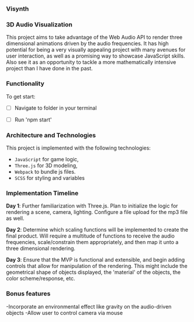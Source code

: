 ### Visynth

### 3D Audio Visualization
This project aims to take advantage of the Web Audio API to render three dimensional animations driven by the audio frequencies. It has high potential for being a very visually appealing project with many avenues for user interaction, as well as a promising way to showcase JavaScript skills. Also see it as an opportunity to tackle a more mathematically intensive project than I have done in the past.


### Functionality 

To get start:

- [ ] Navigate to folder in your terminal
- [ ] Run 'npm start'


### Architecture and Technologies

This project is implemented with the following technologies:

- `JavaScript` for game logic,
- `Three.js` for 3D modeling,
- `Webpack` to bundle js files.
- `SCSS` for styling and variables


### Implementation Timeline

**Day 1**: Further familiarization with Three.js. Plan to initialize the logic for rendering a scene, camera, lighting. Configure a file upload for the mp3 file as well.

**Day 2**: Determine which scaling functions will be implemented to create the final product.  Will require a multitude of functions to receive the audio frequencies, scale/constrain them appropriately, and then map it unto a three dimensional rendering.  

**Day 3**: Ensure that the MVP is functional and extensible, and begin adding controls that allow for manipulation of the rendering. This might include the geometrical shape of objects displayed, the 'material' of the objects, the color scheme/response, etc.

### Bonus features

-Incorporate an environmental effect like gravity on the audio-driven objects
-Allow user to control camera via mouse
